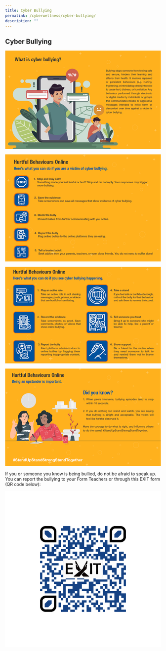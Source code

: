 ```yaml
---
title: Cyber Bullying
permalink: /cyberwellness/cyber-bullying/
description: ""
---
```

## Cyber Bullying
![](/images/Well%20Being%20Guide/Cyber%20Wellness/cyberwellness_1.png)

![](/images/Well%20Being%20Guide/Cyber%20Wellness/cyberwellness_2.png)

![](/images/Well%20Being%20Guide/Cyber%20Wellness/cyberwellness_3.png)

![](/images/Well%20Being%20Guide/Cyber%20Wellness/cyberwellness_4.png)

If you or someone you know is being bullied, do not be afraid to speak up. You can report the bullying to your Form Teachers or through this EXIT form (QR code below):

![](/images/Well%20Being%20Guide/Cyber%20Wellness/cyberwellness_5_1.png)